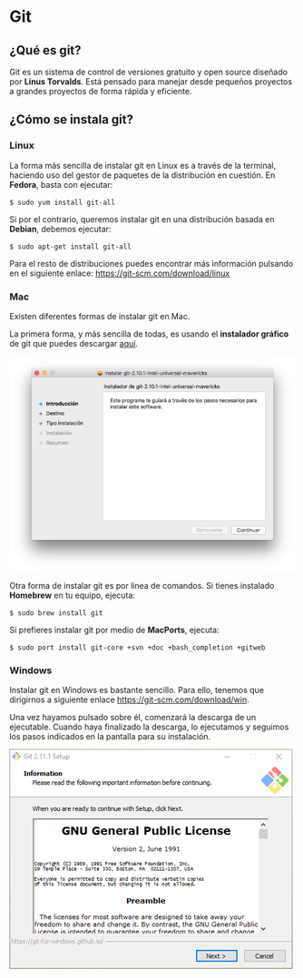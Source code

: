 # Git

## ¿Qué es git?

Git es un sistema de control de versiones gratuito y open source diseñado por **Linus Torvalds**. Está pensado para manejar desde pequeños proyectos a grandes proyectos de forma rápida y eficiente.

## ¿Cómo se instala git?

### Linux

La forma más sencilla de instalar git en Linux es a través de la terminal, haciendo uso del gestor de paquetes de la distribución en cuestión. En **Fedora**, basta con ejecutar:

```
$ sudo yum install git-all
```
Si por el contrario, queremos instalar git en una distribución basada en **Debian**, debemos ejecutar:

```
$ sudo apt-get install git-all
```

Para el resto de distribuciones puedes encontrar más información pulsando en el siguiente enlace: https://git-scm.com/download/linux


### Mac

Existen diferentes formas de instalar git en Mac.

La primera forma, y más sencilla de todas, es usando el **instalador gráfico** de git que puedes descargar [aquí](https://sourceforge.net/projects/git-osx-installer/).

![](./images/git_mac.png)

Otra forma de instalar git es por línea de comandos. Si tienes instalado **Homebrew** en tu equipo, ejecuta:

```
$ sudo brew install git
```

Si prefieres instalar git por medio de **MacPorts**, ejecuta:

```
$ sudo port install git-core +svn +doc +bash_completion +gitweb

```

### Windows

Instalar git en Windows es bastante sencillo. Para ello, tenemos que dirigirnos a siguiente enlace https://git-scm.com/download/win.

Una vez hayamos pulsado sobre él, comenzará la descarga de un ejecutable. Cuando haya finalizado la descarga, lo ejecutamos y seguimos los pasos indicados en la pantalla para su instalación.


![](./images/git_windows.png)
